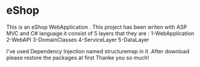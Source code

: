 # eShop
This is an eShop WebApplication .
This project has been writen with ASP MVC and C# language.it consist of 5 layers that they are :
1-WebApplication 
2-WebAPI 
3-DomainClasses 
4-ServiceLayer 
5-DataLayer

I've used Dependency Injection named structuremap in it .After download please restore the packages at first
Thanke you so much!





